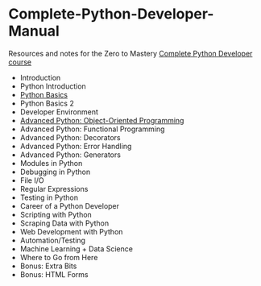 # Complete-Python-Developer-Manual

Resources and notes for the Zero to Mastery [Complete Python Developer course](https://zerotomastery.io/courses/learn-python/)

- Introduction
- Python Introduction
- [Python Basics](https://github.com/zero-to-mastery/Complete-Python-Developer-Manual/blob/main/markdown/python_basics.md)
- Python Basics 2
- Developer Environment
- [Advanced Python: Object-Oriented Programming](https://github.com/zero-to-mastery/Complete-Python-Developer-Manual/blob/main/object_oriented_programming.ipynb)
- Advanced Python: Functional Programming
- Advanced Python: Decorators
- Advanced Python: Error Handling
- Advanced Python: Generators
- Modules in Python
- Debugging in Python
- File I/O
- Regular Expressions
- Testing in Python
- Career of a Python Developer
- Scripting with Python
- Scraping Data with Python
- Web Development with Python
- Automation/Testing
- Machine Learning + Data Science
- Where to Go from Here
- Bonus: Extra Bits
- Bonus: HTML Forms
